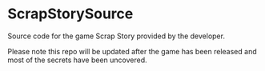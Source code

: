 # ScrapStorySource
Source code for the game Scrap Story provided by the developer.

Please note this repo will be updated after the game has been released and most of the secrets have been uncovered.

